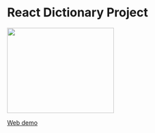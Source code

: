 # React Dictionary Project

<img src="https://farahalh.github.io/react-dictionary-project/demo.png" width="250" height="200">

[Web demo](https://reliable-druid-7f559c.netlify.app/)
